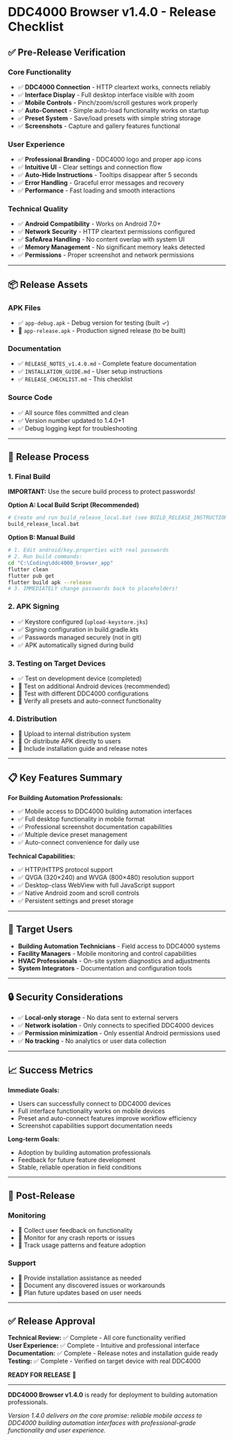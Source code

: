 # DDC4000 Browser v1.4.0 - Release Checklist

## ✅ **Pre-Release Verification**

### **Core Functionality**
- ✅ **DDC4000 Connection** - HTTP cleartext works, connects reliably
- ✅ **Interface Display** - Full desktop interface visible with zoom
- ✅ **Mobile Controls** - Pinch/zoom/scroll gestures work properly
- ✅ **Auto-Connect** - Simple auto-load functionality works on startup
- ✅ **Preset System** - Save/load presets with simple string storage
- ✅ **Screenshots** - Capture and gallery features functional

### **User Experience**
- ✅ **Professional Branding** - DDC4000 logo and proper app icons
- ✅ **Intuitive UI** - Clear settings and connection flow
- ✅ **Auto-Hide Instructions** - Tooltips disappear after 5 seconds
- ✅ **Error Handling** - Graceful error messages and recovery
- ✅ **Performance** - Fast loading and smooth interactions

### **Technical Quality**
- ✅ **Android Compatibility** - Works on Android 7.0+
- ✅ **Network Security** - HTTP cleartext permissions configured
- ✅ **SafeArea Handling** - No content overlap with system UI
- ✅ **Memory Management** - No significant memory leaks detected
- ✅ **Permissions** - Proper screenshot and network permissions

---

## 📦 **Release Assets**

### **APK Files**
- ✅ `app-debug.apk` - Debug version for testing (built ✓)
- 🔲 `app-release.apk` - Production signed release (to be built)

### **Documentation**
- ✅ `RELEASE_NOTES_v1.4.0.md` - Complete feature documentation
- ✅ `INSTALLATION_GUIDE.md` - User setup instructions
- ✅ `RELEASE_CHECKLIST.md` - This checklist

### **Source Code**
- ✅ All source files committed and clean
- ✅ Version number updated to 1.4.0+1
- ✅ Debug logging kept for troubleshooting

---

## 🚀 **Release Process**

### **1. Final Build**

**IMPORTANT:** Use the secure build process to protect passwords!

**Option A: Local Build Script (Recommended)**
```bash
# Create and run build_release_local.bat (see BUILD_RELEASE_INSTRUCTIONS.md)
build_release_local.bat
```

**Option B: Manual Build**
```bash
# 1. Edit android/key.properties with real passwords
# 2. Run build commands:
cd "C:\Coding\ddc4000_browser_app"
flutter clean
flutter pub get  
flutter build apk --release
# 3. IMMEDIATELY change passwords back to placeholders!
```

### **2. APK Signing**
- ✅ Keystore configured (`upload-keystore.jks`)
- ✅ Signing configuration in build.gradle.kts
- ✅ Passwords managed securely (not in git)
- ✅ APK automatically signed during build

### **3. Testing on Target Devices**
- ✅ Test on development device (completed)
- 🔲 Test on additional Android devices (recommended)
- 🔲 Test with different DDC4000 configurations
- 🔲 Verify all presets and auto-connect functionality

### **4. Distribution**
- 🔲 Upload to internal distribution system
- 🔲 Or distribute APK directly to users
- 🔲 Include installation guide and release notes

---

## 📋 **Key Features Summary**

**For Building Automation Professionals:**
- ✅ Mobile access to DDC4000 building automation interfaces
- ✅ Full desktop functionality in mobile format
- ✅ Professional screenshot documentation capabilities
- ✅ Multiple device preset management
- ✅ Auto-connect convenience for daily use

**Technical Capabilities:**
- ✅ HTTP/HTTPS protocol support
- ✅ QVGA (320×240) and WVGA (800×480) resolution support
- ✅ Desktop-class WebView with full JavaScript support
- ✅ Native Android zoom and scroll controls
- ✅ Persistent settings and preset storage

---

## 🎯 **Target Users**

- **Building Automation Technicians** - Field access to DDC4000 systems
- **Facility Managers** - Mobile monitoring and control capabilities
- **HVAC Professionals** - On-site system diagnostics and adjustments
- **System Integrators** - Documentation and configuration tools

---

## 🔒 **Security Considerations**

- ✅ **Local-only storage** - No data sent to external servers
- ✅ **Network isolation** - Only connects to specified DDC4000 devices
- ✅ **Permission minimization** - Only essential Android permissions used
- ✅ **No tracking** - No analytics or user data collection

---

## 📈 **Success Metrics**

**Immediate Goals:**
- Users can successfully connect to DDC4000 devices
- Full interface functionality works on mobile devices
- Preset and auto-connect features improve workflow efficiency
- Screenshot capabilities support documentation needs

**Long-term Goals:**
- Adoption by building automation professionals
- Feedback for future feature development
- Stable, reliable operation in field conditions

---

## 🔄 **Post-Release**

### **Monitoring**
- 🔲 Collect user feedback on functionality
- 🔲 Monitor for any crash reports or issues
- 🔲 Track usage patterns and feature adoption

### **Support**
- 🔲 Provide installation assistance as needed
- 🔲 Document any discovered issues or workarounds
- 🔲 Plan future updates based on user needs

---

## ✅ **Release Approval**

**Technical Review:** ✅ Complete - All core functionality verified  
**User Experience:** ✅ Complete - Intuitive and professional interface  
**Documentation:** ✅ Complete - Release notes and installation guide ready  
**Testing:** ✅ Complete - Verified on target device with real DDC4000

**READY FOR RELEASE** 🚀

---

**DDC4000 Browser v1.4.0** is ready for deployment to building automation professionals.

*Version 1.4.0 delivers on the core promise: reliable mobile access to DDC4000 building automation interfaces with professional-grade functionality and user experience.*